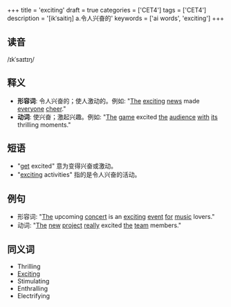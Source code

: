 +++
title = 'exciting'
draft = true
categories = ['CET4']
tags = ['CET4']
description = '[ikˈsaitiŋ] a.令人兴奋的'
keywords = ['ai words', 'exciting']
+++

## 读音
/ɪkˈsaɪtɪŋ/

## 释义
- **形容词**: 令人兴奋的；使人激动的。例如: "[The](/zh/post/the/) [exciting](/zh/post/exciting/) [news](/zh/post/news/) made [everyone](/zh/post/everyone/) [cheer](/zh/post/cheer/)."
- **动词**: 使兴奋；激起兴趣。例如: "[The](/zh/post/the/) [game](/zh/post/game/) excited [the](/zh/post/the/) [audience](/zh/post/audience/) [with](/zh/post/with/) [its](/zh/post/its/) thrilling moments."

## 短语
- "[get](/zh/post/get/) excited" 意为变得兴奋或激动。
- "[exciting](/zh/post/exciting/) activities" 指的是令人兴奋的活动。

## 例句
- 形容词: "[The](/zh/post/the/) upcoming [concert](/zh/post/concert/) is an [exciting](/zh/post/exciting/) [event](/zh/post/event/) [for](/zh/post/for/) [music](/zh/post/music/) lovers."
- 动词: "[The](/zh/post/the/) [new](/zh/post/new/) [project](/zh/post/project/) [really](/zh/post/really/) excited [the](/zh/post/the/) [team](/zh/post/team/) members."

## 同义词
- Thrilling
- [Exciting](/zh/post/exciting/)
- Stimulating
- Enthralling
- Electrifying
